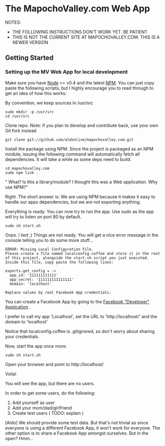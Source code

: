 The MapochoValley.com Web App
=============================================

NOTES:
 * THE FOLLOWING INSTRUCTIONS DON'T WORK YET. BE PATIENT
 * THIS IS NOT THE CURRENT SITE AT MAPOCHOVALLEY.COM. THIS IS A NEWER VERSION

Getting Started
--------------------

### Setting up the MV Web App for local development

Make sure you have [Node](http://nodejs.org/) >= v0.4 and the latest [NPM](https://github.com/isaacs/npm).
You can just copy paste the following scripts, but I highly encourage you to read through to get an idea of how this works:

By convention, we keep sources in /usr/src

    sudo mkdir -p /usr/src
    cd /usr/src

Clone repo. Note: if you plan to develop and contribute back, use your own Git fork instead

    git clone git://github.com/aldonline/mapochovalley.com.git

Install the package using NPM.
Since the project is packaged as an NPM module, issuing the following command will automatically fetch all dependencies. It will take a while as some deps need to build.

    cd mapochovalley.com
    sudo npm link .

" What? Is this a library/module? I thought this was a Web application. Why use NPM?"

Right. The short answer is: We are using NPM because it makes it easy to handle our apps dependencies, but we are not exporting anything.

Everything is ready. You can now try to run the app. Use sudo as the app will try to listen on port 80 by default.

    sudo sh start.sh

Oops. I lied ;)
Things are not ready. You will get a nice error message in the console telling you to do some more stuff...

    ERROR: Missing Local Configuration File.
    Please create a file named localconfig.coffee and store it in the root 
    of this project, alongside the start.sh script you just executed.
    Inside this file, copy paste the following lines:
    
    exports.get_config = ->
      app_id: '111111111111'
      app_secret: '111111111111111'
      domain: 'localhost'
    
    Replace values by real Facebook App credentials.

You can create a Facebook App by going to the [Facebook "Developer" Application](http://www.facebook.com/developers/) .

I prefer to call my app 'Localhost', set the URL to 'http://localhost/' and the domain to 'localhost'

Notice that localconfig.coffee is .gitignored, so don't worry about sharing your credentials.

Now, start the app once more:

    sudo sh start.sh

Open your browser and point to http://localhost/

Voila!

You will see the app, but there are no users.

In order to get some users, do the following:
 1. Add yourself as user
 2. Add your mom/dad/girlfriend
 3. Create test users ( TODO: explain )

[Aldo] We should provide some test data. But that's not trivial as since everyone is using a different Facebook App, it won't work for everyone. The other option is to share a Facebook App amongst ourselves. But in the open? Hmm...


